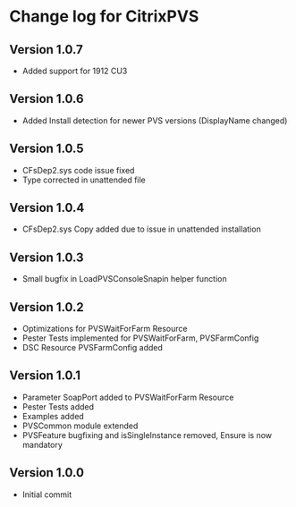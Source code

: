 # Change log for CitrixPVS

## Version 1.0.7

- Added support for 1912 CU3

## Version 1.0.6

- Added Install detection for newer PVS versions (DisplayName changed)

## Version 1.0.5

- CFsDep2.sys code issue fixed
- Type corrected in unattended file

## Version 1.0.4

- CFsDep2.sys Copy added due to issue in unattended installation

## Version 1.0.3

- Small bugfix in LoadPVSConsoleSnapin helper function

## Version 1.0.2

- Optimizations for PVSWaitForFarm Resource
- Pester Tests implemented for PVSWaitForFarm, PVSFarmConfig
- DSC Resource PVSFarmConfig added

## Version 1.0.1

- Parameter SoapPort added to PVSWaitForFarm Resource
- Pester Tests added
- Examples added
- PVSCommon module extended
- PVSFeature bugfixing and isSingleInstance removed, Ensure is now mandatory

## Version 1.0.0

- Initial commit

